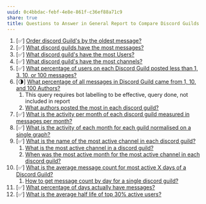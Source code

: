```yaml
---
uuid: 0c4bbdac-febf-4e8e-861f-c36ef88a71c9
share: true
title: Questions to Answer in General Report to Compare Discord Guilds
---
```

1. [✅] [Order discord Guild's by the oldest message?](/f87ebf9c-0d6e-4224-9418-badaa496ce2f)
2. [✅] [What discord guilds have the most messages?](/2e369507-1f65-4c97-9a37-375f2b5d27fb)
3. [✅] [What discord guild's have the most Users?](/a1f0f53d-327b-4999-9d06-81d2c14a5eb5)
4. [✅] [What discord guild's have the most channels?](/undefined)
5. [✅] [What percentage of users on each Discord Guild posted less than 1, 3, 10, or 100 messages?](/fb38895a-faca-42e7-8e40-416fe115a9ee)
6. [🌗] [What percentage of all messages in Discord Guild came from 1, 10, and 100 Authors?](/ae8cb99d-65d5-404f-9d83-4572cca17719)
	1. This query requires bot labelling to be effective, query done, not included in report
	2. [What authors posted the most in each discord guild?](/34592fa9-bd8d-4237-bdff-36cb58fdc21e)
8. [✅] [What is the activity per month of each discord guild measured in messages per month?](/edb39918-b02f-4ee7-b2b2-d902c8370412)
9. [✅] [What is the activity of each month for each guild normalised on a single graph?](/8b9a34f5-a141-47be-ab51-091a0e05339b)
10. [✅] [What is the name of the most active channel in each discord guild?](/27802970-c6dc-462e-8210-216bb1eb6a36)
	1. [What is the most active channel in a discord guild?](/45f50e6a-fb81-4f7c-87b6-70785da72633)
	2. [When was the most active month for the most active channel in each discord guild?](/30d09691-d6bc-462d-b9ae-8534e88e4cf1)
11. [✅] [What is the average message count for most active X days of a Discord Guild?](/9a9414ed-c3bd-433e-bb5b-4732aff405a0)
	1. [How to get message count by day for a single discord guild?](/fe3d485e-3f96-4cbd-8a63-2feda6021e8e)
12. [✅] [What percentage of days actually have messages?](/3fb84a3c-742b-423a-a881-d5b46fd82a28)
13. [✅] [What is the average half life of top 30% active users?](/4f6a01a0-6799-43a6-b36a-38edd59d36fc)